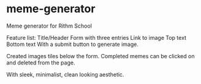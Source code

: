 # meme-generator
Meme generator for Rithm School

Feature list:
Title/Header
Form with three entries
    Link to image
    Top text
    Bottom text
With a submit button to generate image.

Created images tiles below the form.
Completed memes can be clicked on and deleted from the page.

With sleek, minimalist, clean looking aesthetic.
